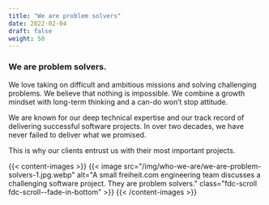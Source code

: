 ```yaml
---
title: "We are problem solvers"
date: 2022-02-04
draft: false
weight: 50
---
```


### We are problem solvers.

We love taking on difficult and ambitious missions and solving challenging problems. We believe that nothing is impossible.
We combine a growth mindset with long-term thinking and a can-do won’t stop attitude.

We are known for our deep technical expertise and our track record of delivering successful software projects. In over two decades, we have never failed to deliver what we promised.

This is why our clients entrust us with their most important projects.

{{< content-images >}}
  {{< image src="/img/who-we-are/we-are-problem-solvers-1.jpg.webp" alt="A small freiheit.com engineering team discusses a challenging software project. They are problem solvers." class="fdc-scroll fdc-scroll--fade-in-bottom" >}}
{{< /content-images >}}
